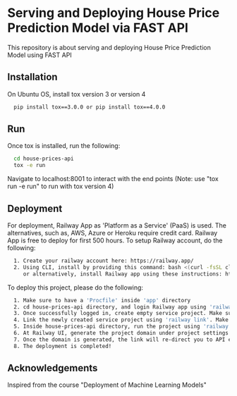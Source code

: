 
# Serving and Deploying House Price Prediction Model via FAST API

This repository is about serving and deploying House Price Prediction Model using FAST API

## Installation

On Ubuntu OS, install tox version 3 or version 4
```bash
  pip install tox==3.0.0 or pip install tox==4.0.0
```
    
## Run
Once tox is installed, run the following:
```bash
  cd house-prices-api
  tox -e run 
```
Navigate to localhost:8001 to interact with the end points (Note: use "tox run -e run" to run with tox version 4)


## Deployment

For deployment, Railway App as 'Platform as a Service' (PaaS) is used. The alternatives, such as, AWS, Azure or Heroku require credit card. Railway App is free to deploy for first 500 hours. To setup Railway account, do the following:
```bash
  1. Create your railway account here: https://railway.app/
  2. Using CLI, install by providing this command: bash <(curl -fsSL cli.new)
     or alternatively, install Railway app using these instructions: https://docs.railway.app/develop/cli
```
To deploy this project, please do the following:

```bash
  1. Make sure to have a 'Procfile' inside 'app' directory
  2. cd house-prices-api directory, and login Railway app using 'railway login --browserless'
  3. Once successfully logged in, create empty service project. Make sure that you are in production environment
  4. Link the newly created service project using 'railway link'. Make sure you are inside 'house-prices-api' directory 
  5. Inside house-prices-api directory, run the project using 'railway up --detach'. Make sure to visit logs and see a successful build at Railway UI
  6. At Railway UI, generate the project domain under project settings
  7. Once the domain is generated, the link will re-direct you to API end points
  8. The deployment is completed!
```

## Acknowledgements


Inspired from the course "Deployment of Machine Learning Models"

